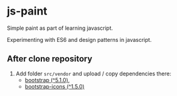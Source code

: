 # js-paint

Simple paint as part of learning javascript.

Experimenting with ES6 and design patterns in javascript.

## After clone repository

1. Add folder `src/vendor` and upload / copy dependencies there:
    - [bootstrap (^5.1.0)](https://getbootstrap.com/),
    - [bootstrap-icons (^1.5.0)](https://icons.getbootstrap.com/)

